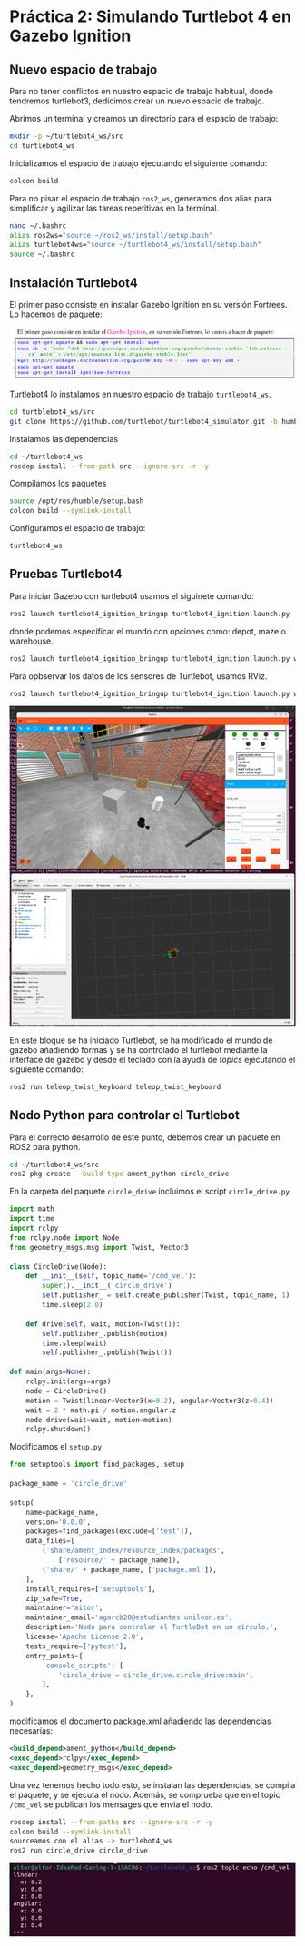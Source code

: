 # Práctica 2: Simulando Turtlebot 4 en Gazebo Ignition

## Nuevo espacio de trabajo

Para no tener conflictos en nuestro espacio de trabajo habitual, donde tendremos turtlebot3, dedicimos crear un nuevo espacio de trabajo.

Abrimos un terminal y creamos un directorio para el espacio de trabajo:

```bash
mkdir -p ~/turtlebot4_ws/src
cd turtlebot4_ws
```

Inicializamos el espacio de trabajo ejecutando el siguiente comando:

```bash
colcon build
```

Para no pisar el espacio de trabajo `ros2_ws`, generamos dos alias para simplificar y agilizar las tareas repetitivas en la terminal. 

```bash
nano ~/.bashrc
alias ros2ws="source ~/ros2_ws/install/setup.bash"
alias turtlebot4ws="source ~/turtlebot4_ws/install/setup.bash"
source ~/.bashrc
```

## Instalación Turtlebot4 

El primer paso consiste en instalar Gazebo Ignition en su versión Fortrees. Lo hacemos de paquete:

![i1](./images/i1.png)

Turtlebot4 lo instalamos en nuestro espacio de trabajo `turtlebot4_ws`. 

```bash
cd turtblebot4_ws/src
git clone https://github.com/turtlebot/turtlebot4_simulator.git -b humble
```

Instalamos las dependencias

```bash
cd ~/turtlebot4_ws
rosdep install --from-path src --ignore-src -r -y
```

Compilamos los paquetes

```bash
source /opt/ros/humble/setup.bash
colcon build --symlink-install
```

Configuramos el espacio de trabajo:

```bash
turtlebot4_ws
```

## Pruebas Turtlebot4

Para iniciar Gazebo con turtlebot4 usamos el siguinete comando: 

```bash
ros2 launch turtlebot4_ignition_bringup turtlebot4_ignition.launch.py 
```

donde podemos especificar el mundo con opciones como: depot, maze o warehouse.

```bash
ros2 launch turtlebot4_ignition_bringup turtlebot4_ignition.launch.py world:=depot
```

Para opbservar los datos de los sensores de Turtlebot, usamos RViz. 

```bash
ros2 launch turtlebot4_ignition_bringup turtlebot4_ignition.launch.py world:=depot rviz:=true
```

![i2](./images/i2.png)

En este bloque se ha iniciado Turtlebot, se ha modificado el mundo de gazebo añadiendo formas y se ha controlado el turtlebot mediante la interface de gazebo y desde el teclado con la ayuda de *topics* ejecutando el siguiente comando:

```bash
ros2 run teleop_twist_keyboard teleop_twist_keyboard
```

## Nodo Python para controlar el Turtlebot

Para el correcto desarrollo de este punto, debemos crear un paquete en ROS2 para python. 

```bash
cd ~/turtlebot4_ws/src
ros2 pkg create --build-type ament_python circle_drive
```

En la carpeta del paquete `circle_drive` incluimos el script `circle_drive.py`

```python
import math
import time
import rclpy
from rclpy.node import Node
from geometry_msgs.msg import Twist, Vector3

class CircleDrive(Node):
    def __init__(self, topic_name='/cmd_vel'):
        super().__init__('circle_drive')
        self.publisher_ = self.create_publisher(Twist, topic_name, 1)
        time.sleep(2.0)

    def drive(self, wait, motion=Twist()):
        self.publisher_.publish(motion)
        time.sleep(wait)
        self.publisher_.publish(Twist())

def main(args=None):
    rclpy.init(args=args)
    node = CircleDrive()
    motion = Twist(linear=Vector3(x=0.2), angular=Vector3(z=0.4))
    wait = 2 * math.pi / motion.angular.z
    node.drive(wait=wait, motion=motion)
    rclpy.shutdown()
```
Modificamos el `setup.py`

```python
from setuptools import find_packages, setup

package_name = 'circle_drive'

setup(
    name=package_name,
    version='0.0.0',
    packages=find_packages(exclude=['test']),
    data_files=[
        ('share/ament_index/resource_index/packages',
            ['resource/' + package_name]),
        ('share/' + package_name, ['package.xml']),
    ],
    install_requires=['setuptools'],
    zip_safe=True,
    maintainer='aitor',
    maintainer_email='agarcb20@estudiantes.unileon.es',
    description='Nodo para controlar el TurtleBot en un círculo.',
    license='Apache License 2.0',
    tests_require=['pytest'],
    entry_points={
        'console_scripts': [
            'circle_drive = circle_drive.circle_drive:main',
        ],
    },
)
```

modificamos el documento package.xml añadiendo las dependencias necesarias:

```xml
<build_depend>ament_python</build_depend>
<exec_depend>rclpy</exec_depend>
<exec_depend>geometry_msgs</exec_depend>
```

Una vez tenemos hecho todo esto, se instalan las dependencias, se compila el paquete, y se ejecuta el nodo. Además, se comprueba que en el topic `/cmd_vel` se publican los mensages que envia el nodo.

```bash
rosdep install --from-paths src --ignore-src -r -y
colcon build --symlink-install
sourceamos con el alias -> turtlebot4_ws
ros2 run circle_drive circle_drive
```
![i3](./images/i3.png)
